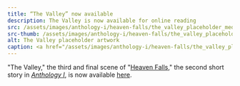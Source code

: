 ```yaml
---
title: “The Valley” now available
description: The Valley is now available for online reading
src: /assets/images/anthology-i/heaven-falls/the_valley_placeholder_med.jpg
src-thumb: /assets/images/anthology-i/heaven-falls/the_valley_placeholder_small.jpg
alt: The Valley placeholder artwork
caption: <a href="/assets/images/anthology-i/heaven-falls/the_valley_placeholder.jpg" target="_blank">AI placeholder artwork</a> generated above using <a href="https://creator.nightcafe.studio/creation/x91VvmI0OpuEBemZ5AHy" target="_blank">SDXL 1.0</a> — <a href="https://creativecommons.org/publicdomain/zero/1.0/" target="_blank">CC0 1.0</a>
---
```


"The Valley," the third and final scene of "[Heaven Falls](/anthology-i/heaven-falls/)," the second short story in *[Anthology I](/anthology-i/)*, is now available [here](/anthology-i/heaven-falls/the-valley/).